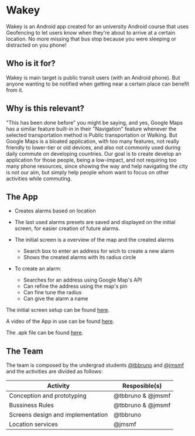 # Wakey
Wakey is an Android app created for an university Android course that uses Geofencing to let users know when they're about to arrive at a certain location. No more missing that bus stop because you were sleeping or distracted on you phone!

## Who is it for?
<!-- Quem vai usar e por que vai usar? -->
Wakey is main target is public transit users (with an Android phone). But anyone wanting to be notified when getting near a certain place can benefit from it.

## Why is this relevant?
<!-- Justificativa & concorrentes -->
"This has been done before" you might be saying, and yes, Google Maps has a similar feature built-in in their "Navigation" feature whenever the selected transportation method is Public transportation or Walking. But Google Maps is a bloated application, with too many features, not really friendly to lower-tier or old devices, and also not commonly used during daily commute on developing countries. Our goal is to create develop an application for those people, being a low-impact, and not requiring too many phone resources, since showing the way and help navigating the city is not our aim, but simply help people whom want to focus on other activities while commuting. 

## The App
<!-- Descrever features, telas e fluxo -->
- Creates alarms based on location
- The last used alarms presets are saved and displayed on the initial screen, for easier creation of future alarms.


- The initial screen is a overview of the map and the created alarms
  - Search box to enter an address for wich to create a new alarm
  - Shows the created alarms with its radius circle
  
- To create an alarm:
  - Searches for an address using Google Map's API
  - Can refine the address using the map's pin
  - Can fine tune the radius
  - Can give the alarm a name
  
  
The initial screen setup can be found [here](https://drive.google.com/open?id=1b0wnnucXItotYLRs1FfaldNsWLoAPXp_).

A video of the App in use can be found [here](https://drive.google.com/open?id=1Ygyt_NN2gqNvXA97Ek9Y2J3W_4GY0VQU).

The .apk file can be found [here](https://github.com/tbbruno/wakey/blob/master/Wakey_Debug.apk).

## The Team
<!-- Como vai ser a divisão do trabalho? -->
The team is composed by the undergrad students [@tbbruno](http://github.com/tbbruno) and [@jmsmf](http://github.com/jmsmf) and the activities are divided as follows:

| Activity | Resposible(s) |
| --- | --- |
| Conception and prototyping | @tbbruno & @jmsmf|
| Bussiness Rules | @tbbruno & @jmsmf |
|  Screens design and implementation | @tbbruno |
| Location services | @jmsmf |
